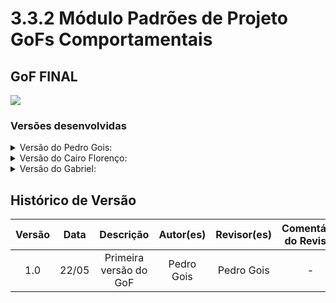 # 3.3.2 Módulo Padrões de Projeto GoFs Comportamentais

## GoF FINAL

<img src="(COLOCAR IMAGEM AQUI)"/>

### Versões desenvolvidas

<details>
<summary>Versão do Pedro Gois:</summary>

#### Pedro
Interface comand
```python
from abc import ABC, abstractmethod

class Command(ABC):
    @abstractmethod
    def executar(self):
        pass
```
Comandos
```python
class EnviarMemoriaCommand(Command):
    def __init__(self, memoria, sistema):
        self.memoria = memoria
        self.sistema = sistema

    def executar(self):
        return self.sistema.armazenar_memoria(self.memoria)


class AceitarMemoriaCommand(Command):
    def __init__(self, memoria):
        self.memoria = memoria

    def executar(self):
        self.memoria.status = "aprovada"
        print(f"Memória {self.memoria.id} aprovada.")
        return True


class RejeitarMemoriaCommand(Command):
    def __init__(self, memoria):
        self.memoria = memoria

    def executar(self):
        self.memoria.status = "rejeitada"
        print(f"Memória {self.memoria.id} rejeitada.")
        return True
```
Receptor
```python
class Sistema:
    def __init__(self):
        self.memorias = []

    def armazenar_memoria(self, memoria):
        self.memorias.append(memoria)
        print(f"Memória armazenada: {memoria}")
        return True
```
Executor
```python
class ExecutorComandos:
    def __init__(self):
        self.historico = []

    def executar(self, comando: Command):
        resultado = comando.executar()
        self.historico.append(comando)
        return resultado
```

</details>

<details>
<summary>Versão do Cairo Florenço:</summary>

```python

```

</details>

<details>
<summary>Versão do Gabriel:</summary>

```python
```

</details>


</details>



## Histórico de Versão

| Versão | Data | Descrição | Autor(es) | Revisor(es) | Comentário do Revisor |
| :-: | :-: | :-: | :-: | :-: | :-: |
| 1.0 | 22/05 | Primeira versão do GoF | Pedro Gois | Pedro Gois | - |
